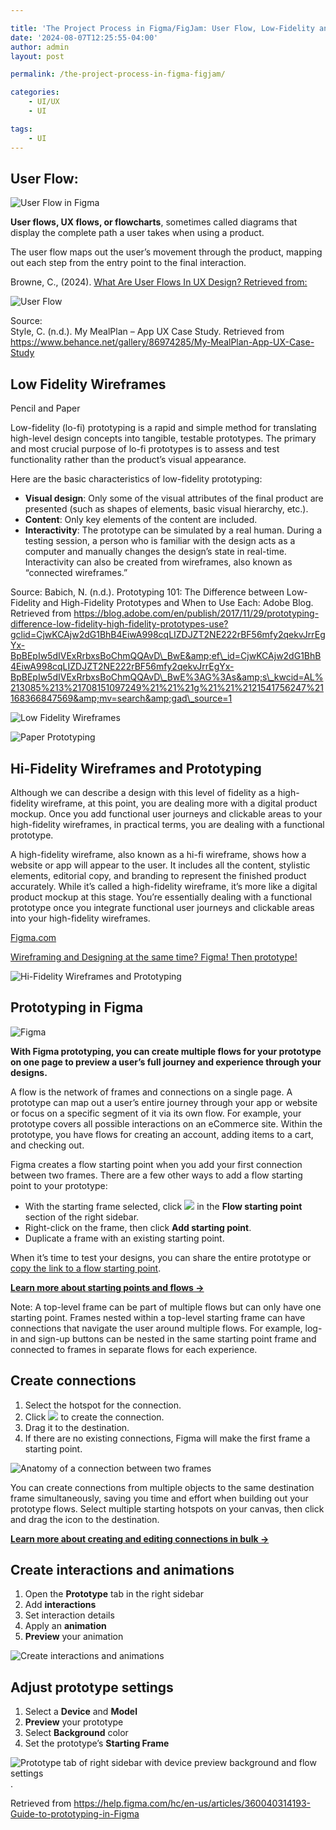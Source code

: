 ```yaml
---

title: 'The Project Process in Figma/FigJam: User Flow, Low-Fidelity and High-Fidelity Prototyping'
date: '2024-08-07T12:25:55-04:00'
author: admin
layout: post

permalink: /the-project-process-in-figma-figjam/

categories:
    - UI/UX
    - UI

tags:
    - UI
---
```


## User Flow:

![User Flow in Figma](https://image-control-storage.s3.amazonaws.com/2024/08/08143018/image-157-1024x580.png)

**User flows, UX flows, or flowcharts**, sometimes called diagrams that display the complete path a user takes when using a product.

The user flow maps out the user’s movement through the product, mapping out each step from the entry point to the final interaction.

Browne, C., (2024). [What Are User Flows In UX Design? Retrieved from:](https://careerfoundry.com/en/blog/ux-design/what-are-user-flows/#:~:text=User%20flows%2C%20UX%20flows%2C%20or,through%20to%20the%20final%20interaction.)

![User Flow](https://image-control-storage.s3.amazonaws.com/2024/08/07130626/image-150.png)

Source:  
Style, C. (n.d.). My MealPlan – App UX Case Study. Retrieved from https://www.behance.net/gallery/86974285/My-MealPlan-App-UX-Case-Study


## Low Fidelity Wireframes

Pencil and Paper

Low-fidelity (lo-fi) prototyping is a rapid and simple method for translating high-level design concepts into tangible, testable prototypes. The primary and most crucial purpose of lo-fi prototypes is to assess and test functionality rather than the product’s visual appearance.

Here are the basic characteristics of low-fidelity prototyping:

- **Visual design**: Only some of the visual attributes of the final product are presented (such as shapes of elements, basic visual hierarchy, etc.).
- **Content**: Only key elements of the content are included.
- **Interactivity**: The prototype can be simulated by a real human. During a testing session, a person who is familiar with the design acts as a computer and manually changes the design’s state in real-time. Interactivity can also be created from wireframes, also known as “connected wireframes.”

Source: Babich, N. (n.d.). Prototyping 101: The Difference between Low-Fidelity and High-Fidelity Prototypes and When to Use Each: Adobe Blog. Retrieved from https://blog.adobe.com/en/publish/2017/11/29/prototyping-difference-low-fidelity-high-fidelity-prototypes-use?gclid=CjwKCAjw2dG1BhB4EiwA998cqLIZDJZT2NE222rBF56mfy2qekvJrrEgYx-BpBEpIw5dIVExRrbxsBoChmQQAvD\_BwE&amp;ef\_id=CjwKCAjw2dG1BhB4EiwA998cqLIZDJZT2NE222rBF56mfy2qekvJrrEgYx-BpBEpIw5dIVExRrbxsBoChmQQAvD\_BwE%3AG%3As&amp;s\_kwcid=AL%213085%213%21708151097249%21%21%21g%21%21%2121541756247%21168366847569&amp;mv=search&amp;gad\_source=1

![Low Fidelity Wireframes](https://image-control-storage.s3.amazonaws.com/2024/08/07131454/image-153.png)

![Paper Prototyping](https://image-control-storage.s3.amazonaws.com/2024/08/07131530/image-154.png)

## Hi-Fidelity Wireframes and Prototyping

Although we can describe a design with this level of fidelity as a high-fidelity wireframe, at this point, you are dealing more with a digital product mockup. Once you add functional user journeys and clickable areas to your high-fidelity wireframes, in practical terms, you are dealing with a functional prototype.

A high-fidelity wireframe, also known as a hi-fi wireframe, shows how a website or app will appear to the user. It includes all the content, stylistic elements, editorial copy, and branding to represent the finished product accurately. While it’s called a high-fidelity wireframe, it’s more like a digital product mockup at this stage. You’re essentially dealing with a functional prototype once you integrate functional user journeys and clickable areas into your high-fidelity wireframes.

[Figma.com](http://figma.com)

[Wireframing and Designing at the same time? Figma! Then prototype!](https://www.figma.com/wireframe-tool/)

![Hi-Fidelity Wireframes and Prototyping](https://image-control-storage.s3.amazonaws.com/2024/08/07130843/image-152.png)

## Prototyping in Figma

![Figma](https://image-control-storage.s3.amazonaws.com/2024/08/08142603/image-155-1024x566.png)

**With Figma prototyping, you can create multiple flows for your prototype on one page to preview a user’s full journey and experience through your designs.**

A flow is the network of frames and connections on a single page. A prototype can map out a user’s entire journey through your app or website or focus on a specific segment of it via its own flow. For example, your prototype covers all possible interactions on an eCommerce site. Within the prototype, you have flows for creating an account, adding items to a cart, and checking out.

Figma creates a flow starting point when you add your first connection between two frames. There are a few other ways to add a flow starting point to your prototype:

- With the starting frame selected, click 
![](https://image-control-storage.s3.amazonaws.com/2024/08/08142038/Screenshot-by-Dropbox-Capture.png) 
in the **Flow starting point** section of the right sidebar.
- Right-click on the frame, then click **Add starting point**.
- Duplicate a frame with an existing starting point.

When it’s time to test your designs, you can share the entire prototype or [copy the link to a flow starting point](https://help.figma.com/hc/en-us/articles/360039823894).

**[Learn more about starting points and flows →](https://help.figma.com/hc/en-us/articles/360039823894)**

Note: A top-level frame can be part of multiple flows but can only have one starting point. Frames nested within a top-level starting frame can have connections that navigate the user around multiple flows. For example, log-in and sign-up buttons can be nested in the same starting point frame and connected to frames in separate flows for each experience.

## Create connections

1. Select the hotspot for the connection.
2. Click ![](https://image-control-storage.s3.amazonaws.com/2024/08/08142217/Screenshot-by-Dropbox-Capture-1.png) to create the connection.
3. Drag it to the destination.
4. If there are no existing connections, Figma will make the first frame a starting point.

![Anatomy of a connection between two frames](https://help.figma.com/hc/article_attachments/4404146549271)

You can create connections from multiple objects to the same destination frame simultaneously, saving you time and effort when building out your prototype flows. Select multiple starting hotspots on your canvas, then click and drag the icon to the destination.

**[Learn more about creating and editing connections in bulk →](https://help.figma.com/hc/en-us/articles/360040315773-Prototype-interactions-and-animations)**

## Create interactions and animations

1. Open the **Prototype** tab in the right sidebar
2. Add **interactions**
3. Set interaction details
4. Apply an **animation**
5. **Preview** your animation

![Create interactions and animations](https://help.figma.com/hc/article_attachments/4404153733655)

## Adjust prototype settings

1. Select a **Device** and **Model**
2. **Preview** your prototype
3. Select **Background** color
4. Set the prototype’s **Starting Frame**

![Prototype tab of right sidebar with device preview background and flow settings](https://help.figma.com/hc/article_attachments/4404153736087). 

Retrieved from https://help.figma.com/hc/en-us/articles/360040314193-Guide-to-prototyping-in-Figma

